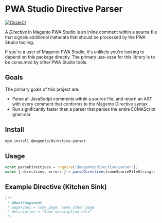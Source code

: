 # PWA Studio Directive Parser

[![CircleCI](https://circleci.com/gh/magento-research/directive-parser.svg?style=svg&circle-token=07b4a55f82851cfbde23aa606a61028b403bdf13)](https://circleci.com/gh/magento-research/directive-parser)

A _Directive_ in Magento PWA Studio is an inline comment within a source file that signals additional metadata that should be processed by the PWA Studio tooling.

If you're a user of Magento PWA Studio, it's unlikely you're looking to depend on this package directly. The primary use-case for this library is to be consumed by other PWA Studio tools.

## Goals

The primary goals of this project are:

* Parse all JavaScript comments within a source file, and return an AST with every comment that conforms to the Magento Directive syntax
* Run significantly faster than a parser that parses the entire ECMAScript grammar

## Install

```sh
npm install @magento/directive-parser
```

## Usage

```js
const parseDirectives = require('@magento/directive-parser');
const { directives, errors } = parseDirectives(someSourceFileString);
```

## Example Directive (Kitchen Sink)

```js
/**
 * @RootComponent
 * pageTypes = some_page, some_other_page
 * description = "Some description here"
 */
```
